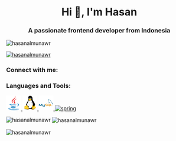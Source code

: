 <h1 align="center">Hi 👋, I'm Hasan</h1>
<h3 align="center">A passionate frontend developer from Indonesia</h3>

<p align="left"> <img src="https://komarev.com/ghpvc/?username=hasanalmunawr&label=Profile%20views&color=0e75b6&style=flat" alt="hasanalmunawr" /> </p>

<p align="left"> <a href="https://github.com/ryo-ma/github-profile-trophy"><img src="https://github-profile-trophy.vercel.app/?username=hasanalmunawr" alt="hasanalmunawr" /></a> </p>

<h3 align="left">Connect with me:</h3>
<p align="left">
</p>

<h3 align="left">Languages and Tools:</h3>
<p align="left"> <a href="https://www.java.com" target="_blank" rel="noreferrer"> <img src="https://raw.githubusercontent.com/devicons/devicon/master/icons/java/java-original.svg" alt="java" width="40" height="40"/> </a> <a href="https://www.linux.org/" target="_blank" rel="noreferrer"> <img src="https://raw.githubusercontent.com/devicons/devicon/master/icons/linux/linux-original.svg" alt="linux" width="40" height="40"/> </a> <a href="https://www.mysql.com/" target="_blank" rel="noreferrer"> <img src="https://raw.githubusercontent.com/devicons/devicon/master/icons/mysql/mysql-original-wordmark.svg" alt="mysql" width="40" height="40"/> </a> <a href="https://spring.io/" target="_blank" rel="noreferrer"> <img src="https://www.vectorlogo.zone/logos/springio/springio-icon.svg" alt="spring" width="40" height="40"/> </a> </p>

<p><img align="left" src="https://github-readme-stats.vercel.app/api/top-langs?username=hasanalmunawr&show_icons=true&locale=en&layout=compact" alt="hasanalmunawr" /></p>

<p>&nbsp;<img align="center" src="https://github-readme-stats.vercel.app/api?username=hasanalmunawr&show_icons=true&locale=en" alt="hasanalmunawr" /></p>

<p><img align="center" src="https://github-readme-streak-stats.herokuapp.com/?user=hasanalmunawr&" alt="hasanalmunawr" /></p>
